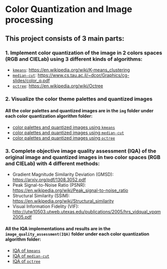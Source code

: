 # Color Quantization and Image processing
## This project consists of 3 main parts:
### 1.	Implement color quantization of the image in 2 colors spaces (RGB and CIELab) using 3 different kinds of algorithms:
* [`kmeans`](https://gitlab.cas.mcmaster.ca/G-ScalE/Lai_Project/tree/master/color_quantization/kmeans): https://en.wikipedia.org/wiki/K-means_clustering
* [`median-cut`](https://gitlab.cas.mcmaster.ca/G-ScalE/Lai_Project/tree/master/color_quantization/median-cut): https://www.cs.tau.ac.il/~dcor/Graphics/cg-slides/color_q.pdf
* [`octree`](https://gitlab.cas.mcmaster.ca/G-ScalE/Lai_Project/tree/master/color_quantization/octree): https://en.wikipedia.org/wiki/Octree

### 2.	Visualize the color theme palettes and quantized images 
#### All the color palettes and quantized images are in the `img` folder under each color quantization algorithm folder:
* [color palettes and quantized images using `kmeans`](https://gitlab.cas.mcmaster.ca/G-ScalE/Lai_Project/tree/master/color_quantization/kmeans/img)
* [color palettes and quantized images using `median-cut`](https://gitlab.cas.mcmaster.ca/G-ScalE/Lai_Project/tree/master/color_quantization/median-cut/img)
* [color palettes and quantized images using `octree`](https://gitlab.cas.mcmaster.ca/G-ScalE/Lai_Project/tree/master/color_quantization/octree/img)

### 3.	Complete objective image quality assessment (IQA) of the original image and quantized images in two color spaces (RGB and CIELab) with 4 different methods:
* Gradient Magnitude Similarity Deviation (GMSD): https://arxiv.org/pdf/1308.3052.pdf
* Peak Signal-to-Noise Ratio (PSNR): https://en.wikipedia.org/wiki/Peak_signal-to-noise_ratio
* Structural Similarity (SSIM): https://en.wikipedia.org/wiki/Structural_similarity
* Visual Information Fidelity (VIF): http://utw10503.utweb.utexas.edu/publications/2005/hrs_vidqual_vpqm2005.pdf <br>
#### All the IQA implementations and results are in the `image_quality_assessment(IQA)` folder under each color quantization algorithm folder:
* [IQA of `kmeans`](https://gitlab.cas.mcmaster.ca/G-ScalE/Lai_Project/tree/master/color_quantization/kmeans/image_quality_assessment(IQA))
* [IQA of `median-cut`](https://gitlab.cas.mcmaster.ca/G-ScalE/Lai_Project/tree/master/color_quantization/median-cut/image_quality_assessment(IQA))
* [IQA of `octree`](https://gitlab.cas.mcmaster.ca/G-ScalE/Lai_Project/tree/master/color_quantization/octree/image_quality_assessment(IQA))

